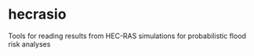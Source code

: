 # hecrasio
Tools for reading results from HEC-RAS simulations for probabilistic flood risk analyses
